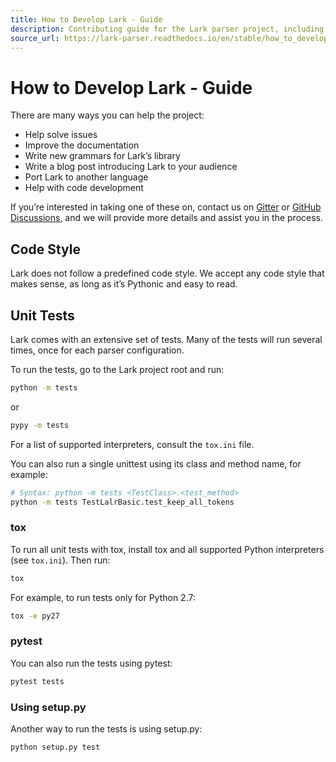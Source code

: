 ```yaml
---
title: How to Develop Lark - Guide
description: Contributing guide for the Lark parser project, including code style, running tests with unittest, tox, pytest, and setup.py.
source_url: https://lark-parser.readthedocs.io/en/stable/how_to_develop.html
---
```


# How to Develop Lark - Guide

There are many ways you can help the project:

- Help solve issues
- Improve the documentation
- Write new grammars for Lark’s library
- Write a blog post introducing Lark to your audience
- Port Lark to another language
- Help with code development

If you’re interested in taking one of these on, contact us on [Gitter](https://gitter.im/lark-parser/Lobby) or [GitHub Discussions](https://github.com/lark-parser/lark/discussions), and we will provide more details and assist you in the process.

## Code Style

Lark does not follow a predefined code style. We accept any code style that makes sense, as long as it’s Pythonic and easy to read.

## Unit Tests

Lark comes with an extensive set of tests. Many of the tests will run several times, once for each parser configuration.

To run the tests, go to the Lark project root and run:

```bash
python -m tests
```

or

```bash
pypy -m tests
```

For a list of supported interpreters, consult the `tox.ini` file.

You can also run a single unittest using its class and method name, for example:

```bash
# Syntax: python -m tests <TestClass>.<test_method>
python -m tests TestLalrBasic.test_keep_all_tokens
```

### tox

To run all unit tests with tox, install tox and all supported Python interpreters (see `tox.ini`). Then run:

```bash
tox
```

For example, to run tests only for Python 2.7:

```bash
tox -e py27
```

### pytest

You can also run the tests using pytest:

```bash
pytest tests
```

### Using setup.py

Another way to run the tests is using setup.py:

```bash
python setup.py test
```
